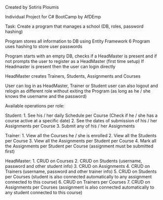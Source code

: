 ﻿Created by Sotiris Ploumis

Individual Project for C# BootCamp by AfDEmp

Task: Create a program that manages a school (DB, roles, password hashing)

Program stores all information to DB using Entity Framework 6
Program uses hashing to store user passwords

Program starts with an empty DB, checks if a HeadMaster is present and if not
prompts the user to register as a HeadMaster (first time setup)
If Headmaster is present then the user can login directly

HeadMaster creates Trainers, Students, Assignments and Courses

User can log in as HeadMaster, Trainer or Student
user can also logout and relogin as different role without exiting the Program
(as long as he / she knows the username and the password)

Available operations per role:

Student:
	1. See his / her daily Schedule per Course (Check if he / she has a course active at a specific date)
	2. See the dates of submission of his / her Assignments per Course
	3. Submit any of his / her Assignments

Trainer:
	1. View all the Courses he / she is enrolled 
	2. View all the Students per Course
	3. View all the Assignments per Student per Course
	4. Mark all the Assignments per Student per Course (assignment must be submitted first)

HeadMaster:
	1. CRUD on Courses
	2. CRUD on Students (username, password and other student info)
	3. CRUD on Assignments
	4. CRUD on Trainers (username, password and other trainer info)
	5. CRUD on Students per Courses (student is also connected automatically to any assignment connected to this course)
	6. CRUD on Trainers per Courses
	7. CRUD on Assignments per Courses (assignment is also connected automatically to any student connected to this course)